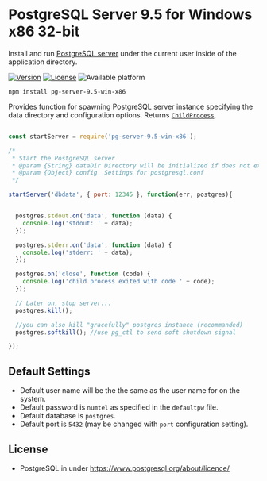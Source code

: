 # PostgreSQL Server 9.5 for Windows x86 32-bit

Install and run [PostgreSQL server](http://www.postgresql.org) under the current user inside of the application directory.


[![Version](https://img.shields.io/npm/v/pg-server-9.5-win-x86.svg)](https://www.npmjs.com/package/pg-server-9.5-win-x86)
[![License](https://img.shields.io/badge/license--blue.svg)](http://opensource.org/licenses/MIT)
![Available platform](https://img.shields.io/badge/platform-win32-blue.svg)


```
npm install pg-server-9.5-win-x86
```

Provides function for spawning PostgreSQL server instance specifying the data directory and configuration options. Returns [`ChildProcess`](https://nodejs.org/api/child_process.html#child_process_class_childprocess).

```javascript

const startServer = require('pg-server-9.5-win-x86');

/*
 * Start the PostgreSQL server
 * @param {String} dataDir Directory will be initialized if does not exist
 * @param {Object} config  Settings for postgresql.conf
 */

startServer('dbdata', { port: 12345 }, function(err, postgres){


  postgres.stdout.on('data', function (data) {
    console.log('stdout: ' + data);
  });

  postgres.stderr.on('data', function (data) {
    console.log('stderr: ' + data);
  });

  postgres.on('close', function (code) {
    console.log('child process exited with code ' + code);
  });

  // Later on, stop server...
  postgres.kill();

  //you can also kill "gracefully" postgres instance (recommanded)
  postgres.softkill(); //use pg_ctl to send soft shutdown signal

});

```

## Default Settings

* Default user name will be the the same as the user name for on the system. 
* Default password is `numtel` as specified in the `defaultpw` file.
* Default database is `postgres`.
* Default port is `5432` (may be changed with `port` configuration setting).

## License
* PostgreSQL in under https://www.postgresql.org/about/licence/